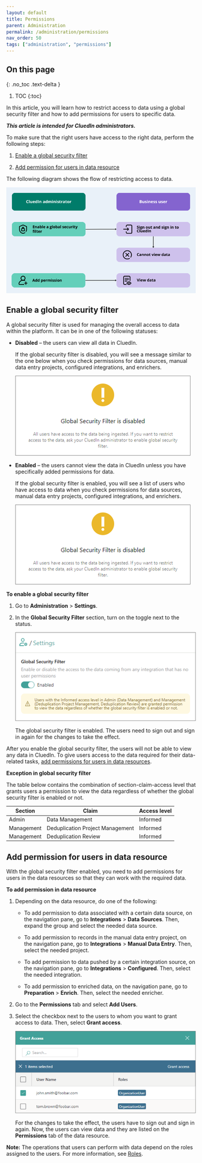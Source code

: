 ```yaml
---
layout: default
title: Permissions
parent: Administration
permalink: /administration/permissions
nav_order: 50
tags: ["administration", "permissions"]
---
```

## On this page
{: .no_toc .text-delta }
1. TOC
{:toc}

In this article, you will learn how to restrict access to data using a global security filter and how to add permissions for users to specific data.

**_This article is intended for CluedIn administrators._**

To make sure that the right users have access to the right data, perform the following steps:

1. [Enable a global security filter](#enable-a-global-security-filter)

2. [Add permission for users in data resource](#add-users-to-data-sources)

The following diagram shows the flow of restricting access to data.

![restrict-access-2.png](../../assets/images/administration/permissions/restrict-access-2.png)

## Enable a global security filter

A global security filter is used for managing the overall access to data within the platform. It can be in one of the following statuses:

- **Disabled** – the users can view all data in CluedIn.

    If the global security filter is disabled, you will see a message similar to the one below when you check permissions for data sources, manual data entry projects, configured integrations, and enrichers.

    ![global-security-filter-disabled.png](../../assets/images/administration/permissions/global-security-filter-disabled.png)

- **Enabled** – the users cannot view the data in CluedIn unless you have specifically added permissions for data.

    If the global security filter is enabled, you will see a list of users who have access to data when you check permissions for data sources, manual data entry projects, configured integrations, and enrichers.

    ![global-security-filter-enabled.png](../../assets/images/administration/permissions/global-security-filter-disabled.png)

**To enable a global security filter**

1. Go to **Administration** > **Settings**.

1. In the **Global Security Filter** section, turn on the toggle next to the status.

     ![restrict-access-1.png](../../assets/images/administration/permissions/restrict-access-1.png)

    The global security filter is enabled. The users need to sign out and sign in again for the changes to take the effect.

After you enable the global security filter, the users will not be able to view any data in CluedIn. To give users access to the data required for their data-related tasks, [add permissions for users in data resources](#add-users-to-data-sources).

**Exception in global security filter**

The table below contains the combination of section-claim-access level that grants users a permission to view the data regardless of whether the global security filter is enabled or not.

| Section | Claim | Access level |
|--|--|--|
| Admin | Data Management | Informed |
| Management | Deduplication Project Management | Informed |
| Management | Deduplication Review | Informed |

## Add permission for users in data resource

With the global security filter enabled, you need to add permissions for users in the data resources so that they can work with the required data.

**To add permission in data resource**

1. Depending on the data resource, do one of the following:

    - To add permission to data associated with a certain data source, on the navigation pane, go to **Integrations** > **Data Sources**. Then, expand the group and select the needed data source.

    - To add permission to records in the manual data entry project, on the navigation pane, go to **Integrations** > **Manual Data Entry**. Then, select the needed project.

    - To add permission to data pushed by a certain integration source, on the navigation pane, go to **Integrations** > **Configured**. Then, select the needed integration.

    - To add permission to enriched data, on the navigation pane, go to **Preparation** > **Enrich**. Then, select the needed enricher.

1. Go to the **Permissions** tab and select **Add Users**.

1. Select the checkbox next to the users to whom you want to grant access to data. Then, select **Grant access**.

    ![grant-access-1.png](../../assets/images/administration/permissions/grant-access-1.png)

    For the changes to take the effect, the users have to sign out and sign in again. Now, the users can view data and they are listed on the **Permissions** tab of the data resource.

**Note:** The operations that users can perform with data depend on the roles assigned to the users. For more information, see [Roles](/administration/roles).